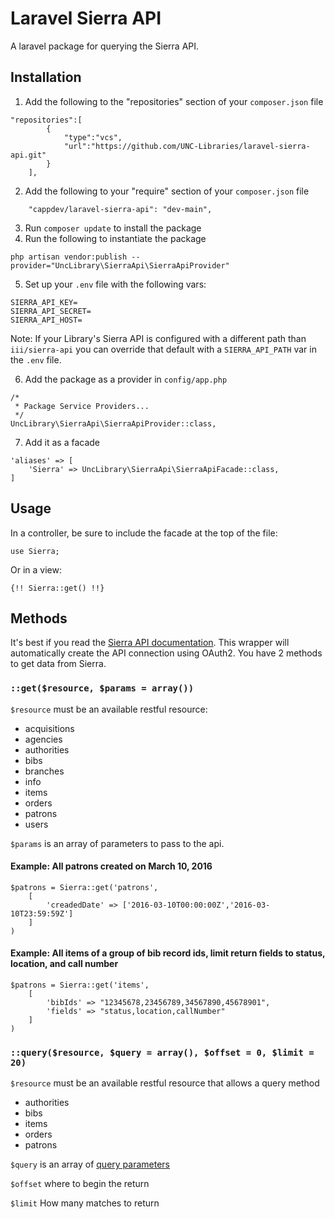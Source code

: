 # Laravel Sierra API
A laravel package for querying the Sierra API.

## Installation

1. Add the following to the "repositories" section of your `composer.json` file
```
"repositories":[
        {
            "type":"vcs",
            "url":"https://github.com/UNC-Libraries/laravel-sierra-api.git"
        }
    ],
```

2. Add the following to your "require" section of your `composer.json` file
```
    "cappdev/laravel-sierra-api": "dev-main",
```

3. Run `composer update` to install the package
4. Run the following to instantiate the package
```
php artisan vendor:publish --provider="UncLibrary\SierraApi\SierraApiProvider"
```

5. Set up your `.env` file with the following vars:

```
SIERRA_API_KEY=
SIERRA_API_SECRET=
SIERRA_API_HOST=
```
Note: If your Library's Sierra API is configured with a different path than 
`iii/sierra-api` you can override that default with a `SIERRA_API_PATH` var in the `.env` file.

6. Add the package as a provider in `config/app.php`
```
/*
 * Package Service Providers...
 */
UncLibrary\SierraApi\SierraApiProvider::class,
```

7. Add it as a facade
```
'aliases' => [
    'Sierra' => UncLibrary\SierraApi\SierraApiFacade::class,
]
```


## Usage

In a controller, be sure to include the facade at the top of the file:
```
use Sierra;
```

Or in a view:
```
{!! Sierra::get() !!}

```

## Methods

It's best if you read the [Sierra API documentation](https://sandbox.iii.com/docs/Content/interactive.htm). 
This wrapper will automatically create the API connection using OAuth2.
You have 2 methods to get data from Sierra.

### `::get($resource, $params = array())`

`$resource` must be an available restful resource:
- acquisitions
- agencies
- authorities
- bibs
- branches
- info
- items
- orders
- patrons
- users

`$params` is an array of parameters to pass to the api.

#### Example: All patrons created on March 10, 2016
```
$patrons = Sierra::get('patrons',
    [
        'creadedDate' => ['2016-03-10T00:00:00Z','2016-03-10T23:59:59Z']
    ]
)
```

#### Example: All items of a group of bib record ids, limit return fields to status, location, and call number
```
$patrons = Sierra::get('items',
    [
        'bibIds' => "12345678,23456789,34567890,45678901",
        'fields' => "status,location,callNumber"
    ]
)
```

### `::query($resource, $query = array(), $offset = 0, $limit = 20)`

`$resource` must be an available restful resource that allows a query method
- authorities
- bibs
- items
- orders
- patrons

`$query` is an array of [query parameters](https://sandbox.iii.com/docs/Content/zReference/queryParameters.htm)

`$offset` where to begin the return

`$limit` How many matches to return

